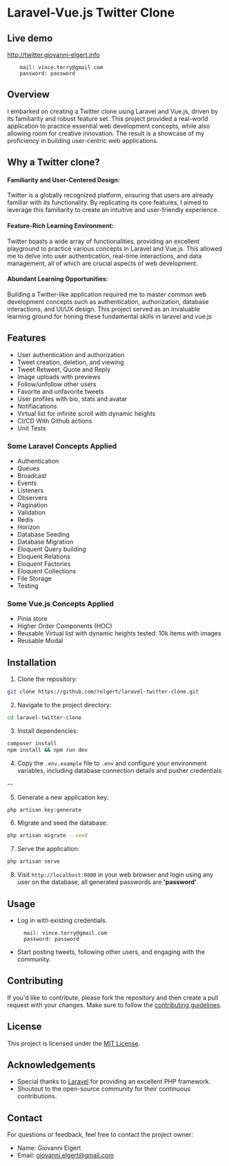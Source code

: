 # Laravel-Vue.js Twitter Clone


## Live demo

http://twitter.giovanni-elgert.info

        mail: vince.terry@gmail.com
        password: password


## Overview

I embarked on creating a Twitter clone using Laravel and Vue.js, driven by its familiarity and robust feature set. This project provided a real-world application to practice essential web development concepts, while also allowing room for creative innovation. The result is a showcase of my proficiency in building user-centric web applications.

## Why a Twitter clone?

#### Familiarity and User-Centered Design:

Twitter is a globally recognized platform, ensuring that users are already familiar with its functionality. By replicating its core features, I aimed to leverage this familiarity to create an intuitive and user-friendly experience.
#### Feature-Rich Learning Environment:

Twitter boasts a wide array of functionalities, providing an excellent playground to practice various concepts in Laravel and Vue.js. This allowed me to delve into user authentication, real-time interactions, and data management, all of which are crucial aspects of web development.

#### Abundant Learning Opportunities:

Building a Twitter-like application required me to master common web development concepts such as authentication, authorization, database interactions, and UI/UX design. This project served as an invaluable learning ground for honing these fundamental skills in laravel and vue.js


## Features

- User authentication and authorization
- Tweet creation, deletion, and viewing
- Tweet Retweet, Quote and Reply
- Image uploads with previews
- Follow/unfollow other users
- Favorite and unfavorite tweets
- User profiles with bio, stats and avatar
- Notifiacations
- Virtual list for infinite scroll with dynamic heights
- CI/CD With Github actions
- Unit Tests

### Some Laravel Concepts Applied

- Authentication
- Queues
- Broadcast
- Events
- Listeners
- Observers
- Pagination
- Validation
- Redis
- Horizon
- Database Seeding
- Database Migration
- Eloquent Query building
- Eloquent Relations
- Eloquent Factories
- Eloquent Collections
- File Storage
- Testing

### Some Vue.js Concepts Applied

- Pinia store
- Higher Order Components (HOC)
- Reusable Virtual list with dynamic heights tested: 10k items with images
- Reusable Modal

## Installation

1. Clone the repository:

```bash
git clone https://github.com/relgert/laravel-twitter-clone.git
```

2. Navigate to the project directory:

```bash
cd laravel-twitter-clone
```

3. Install dependencies:

```bash
composer install
npm install && npm run dev
```

4. Copy the `.env.example` file to `.env` and configure your environment variables, including database connection details and pusher credentials

--

5. Generate a new application key:

```bash
php artisan key:generate
```

6. Migrate and seed the database:

```bash
php artisan migrate --seed
```

7. Serve the application:

```bash
php artisan serve
```

8. Visit `http://localhost:8000` in your web browser and login using any user on the database, all generated passwords are **'password'**.

## Usage

- Log in with existing credentials.  

        mail: vince.terry@gmail.com  
        password: password  

- Start posting tweets, following other users, and engaging with the community.

## Contributing

If you'd like to contribute, please fork the repository and then create a pull request with your changes. Make sure to follow the [contributing guidelines](CONTRIBUTING.md).

## License

This project is licensed under the [MIT License](LICENSE).

## Acknowledgements

- Special thanks to [Laravel](https://laravel.com/) for providing an excellent PHP framework.
- Shoutout to the open-source community for their continuous contributions.

## Contact

For questions or feedback, feel free to contact the project owner:

- Name: Giovanni Elgert
- Email: giovanni.elgert@gmail.com


